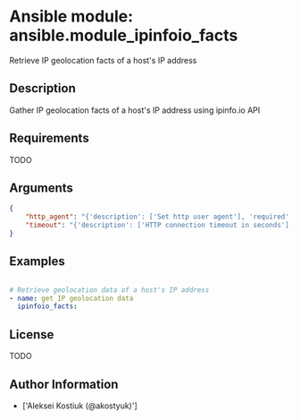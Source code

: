 # Ansible module: ansible.module_ipinfoio_facts


Retrieve IP geolocation facts of a host's IP address

## Description

Gather IP geolocation facts of a host's IP address using ipinfo.io API

## Requirements

TODO

## Arguments

``` json
{
    "http_agent": "{'description': ['Set http user agent'], 'required': False, 'default': 'ansible-ipinfoio-module/0.0.1'}",
    "timeout": "{'description': ['HTTP connection timeout in seconds'], 'required': False, 'default': 10}",
}
```

## Examples


``` yaml

# Retrieve geolocation data of a host's IP address
- name: get IP geolocation data
  ipinfoio_facts:

```

## License

TODO

## Author Information
  - ['Aleksei Kostiuk (@akostyuk)']
